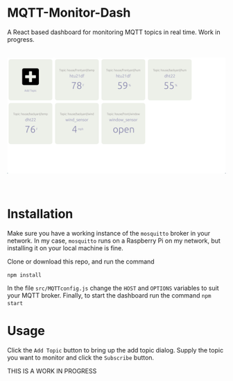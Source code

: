# MQTT-Monitor-Dash
A React based dashboard for monitoring MQTT topics in real time. Work in progress.
<br />
<br />
<br />
![alt text](https://github.com/mbocaneg/MQTT-Monitor-Dash/blob/master/screenshots/Screen%20Shot%202020-07-13%20at%207.58.37%20PM.png)
<br />
<br />
<br />

# Installation
Make sure you have a working instance of the `mosquitto` broker in your network. In my case, `mosquitto` runs on a Raspberry Pi on my network, but installing it on your local machine is fine.

Clone or download this repo, and run the command
```
npm install
```

In the file `src/MQTTconfig.js` change the `HOST` and `OPTIONS` variables to suit your MQTT broker.
Finally, to start the dashboard run the command
```npm start``` 

# Usage
Click the `Add Topic` button to bring up the add topic dialog. Supply the topic you want to monitor and click the `Subscribe` button.

THIS IS A WORK IN PROGRESS

